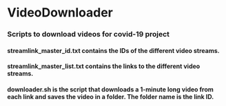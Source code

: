 # VideoDownloader

### Scripts to download videos for covid-19 project


#### streamlink_master_id.txt contains the IDs of the different video streams.
#### streamlink_master_list.txt contains the links to the different video streams.
#### downloader.sh is the script that downloads a 1-minute long video from each link and saves the video in a folder. The folder name is the link ID.
